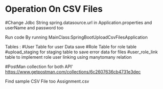 # Operation On CSV Files

#Change Jdbc String spring.datasource.url in Application.properties and userName and password too

Run code By running MainClass:SpringBootUploadCsvFilesApplication

Tables :
#User Table for user Data save
#Role Table for role table
#upload_staging for staging table to save error data for files
#user_role_link table to implement role user linking using manytomany relation

#PostMan collection for both API' https://www.getpostman.com/collections/6c2607636cb4731e3dec

Find sample CSV File too Assignment.csv

